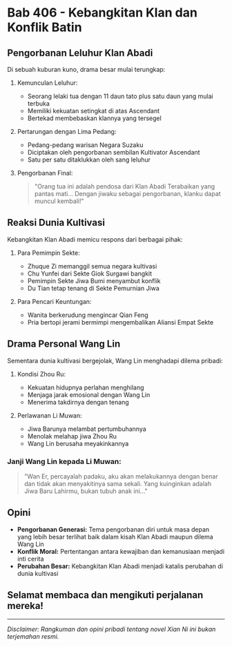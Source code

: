 # Bab 406 - Kebangkitan Klan dan Konflik Batin

## Pengorbanan Leluhur Klan Abadi

Di sebuah kuburan kuno, drama besar mulai terungkap:

1. Kemunculan Leluhur:
   - Seorang lelaki tua dengan 11 daun tato plus satu daun yang mulai terbuka
   - Memiliki kekuatan setingkat di atas Ascendant
   - Bertekad membebaskan klannya yang tersegel

2. Pertarungan dengan Lima Pedang:
   - Pedang-pedang warisan Negara Suzaku
   - Diciptakan oleh pengorbanan sembilan Kultivator Ascendant
   - Satu per satu ditaklukkan oleh sang leluhur

3. Pengorbanan Final:
   > "Orang tua ini adalah pendosa dari Klan Abadi Terabaikan yang pantas mati... Dengan jiwaku sebagai pengorbanan, klanku dapat muncul kembali!"

## Reaksi Dunia Kultivasi

Kebangkitan Klan Abadi memicu respons dari berbagai pihak:

1. Para Pemimpin Sekte:
   - Zhuque Zi memanggil semua negara kultivasi
   - Chu Yunfei dari Sekte Giok Surgawi bangkit
   - Pemimpin Sekte Jiwa Bumi menyambut konflik
   - Du Tian tetap tenang di Sekte Pemurnian Jiwa

2. Para Pencari Keuntungan:
   - Wanita berkerudung mengincar Qian Feng
   - Pria bertopi jerami bermimpi mengembalikan Aliansi Empat Sekte

## Drama Personal Wang Lin

Sementara dunia kultivasi bergejolak, Wang Lin menghadapi dilema pribadi:

1. Kondisi Zhou Ru:
   - Kekuatan hidupnya perlahan menghilang
   - Menjaga jarak emosional dengan Wang Lin
   - Menerima takdirnya dengan tenang

2. Perlawanan Li Muwan:
   - Jiwa Barunya melambat pertumbuhannya
   - Menolak melahap jiwa Zhou Ru
   - Wang Lin berusaha meyakinkannya

### Janji Wang Lin kepada Li Muwan:
> "Wan Er, percayalah padaku, aku akan melakukannya dengan benar dan tidak akan menyakitinya sama sekali. Yang kuinginkan adalah Jiwa Baru Lahirmu, bukan tubuh anak ini..."

## Opini

- **Pengorbanan Generasi:** Tema pengorbanan diri untuk masa depan yang lebih besar terlihat baik dalam kisah Klan Abadi maupun dilema Wang Lin
- **Konflik Moral:** Pertentangan antara kewajiban dan kemanusiaan menjadi inti cerita
- **Perubahan Besar:** Kebangkitan Klan Abadi menjadi katalis perubahan di dunia kultivasi

## Selamat membaca dan mengikuti perjalanan mereka!

---

_Disclaimer: Rangkuman dan opini pribadi tentang novel Xian Ni ini bukan terjemahan resmi._